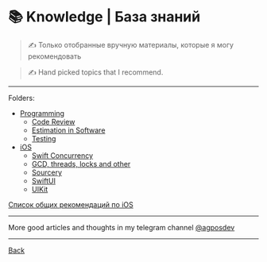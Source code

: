 # 📚 Knowledge | База знаний

> ✍️ Только отобранные вручную материалы, которые я могу рекомендовать

> ✍️ Hand picked topics that I recommend.

---

Folders:

- [Programming](prog/)
  - [Code Review](prog/code-review.md)
  - [Estimation in Software](prog/estimations.md)
  - [Testing](prog/Testing.md)
- [iOS](ios/)
  - [Swift Concurrency](ios/swift-concurrency.md)
  - [GCD, threads, locks and other](ios/multithreading.md)
  - [Sourcery](ios/sourcery.md)
  - [SwiftUI](ios/SwiftUI.md)
  - [UIKit](ios/UIKit.md)

[Список общих рекомендаций по iOS](ios-reclist.md)

---

More good articles and thoughts in my telegram channel [@agposdev](https://t.me/agposdev)

---

[Back](../)

